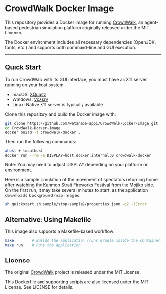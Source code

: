 # CrowdWalk Docker Image

This repository provides a Docker image for running [CrowdWalk](https://github.com/crest-cassia/CrowdWalk), an agent-based pedestrian simulation platform originally released under the MIT License.

The Docker environment includes all necessary dependencies (OpenJDK, fonts, etc.) and supports both command-line and GUI execution.

---

## Quick Start

To run CrowdWalk with its GUI interface, you must have an X11 server running on your host system.

* macOS: [XQuartz](https://www.xquartz.org/)
* Windows: [VcXsrv](https://sourceforge.net/projects/vcxsrv/)
* Linux: Native X11 server is typically available

Clone this repository and build the Docker image with:

```bash
git clone https://github.com/watanabe-appi/CrowdWalk-Docker-Image.git
cd CrowdWalk-Docker-Image
docker build -t crowdwalk-docker .
```

Then run the following commands:

```sh
xhost + localhost
docker run --rm -e DISPLAY=host.docker.internal:0 crowdwalk-docker
```

Note: You may need to adjust DISPLAY depending on your platform or environment.

Here is a sample simulation of the movement of spectators returning home after watching the Kanmon Strait Fireworks Festival from the Mojiko side. On the first run, it may take several minutes to start, as the application downloads background map images.

```sh
sh quickstart.sh sample/stop-sample2/properties.json -g2 -lError
```

## Alternative: Using Makefile

This image also supports a Makefile-based workflow:

```sh
make        # Builds the application (runs Gradle inside the container)
make run    # Runs the application
```

## License
The original [CrowdWalk](https://github.com/crest-cassia/CrowdWalk) project is released under the MIT License.

This Dockerfile and supporting scripts are also licensed under the MIT License. See LICENSE for details.
